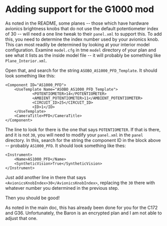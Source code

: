 # Adding support for the G1000 mod

As noted in the README, some planes -- those which have hardware avionics brightness knobs that do not use the default potentiometer index of 30 -- will need a one line tweak to their `panel.xml` to support this.  To add this, you need to determine the index number used by your avionics knob.  This can most readily be determined by looking at your interior model configuration.  Examine `model.cfg` in tme `model` directory of your plan and see what it lists as the inside model file -- it will probably be something like `Plane_Interior.xml`.

Open that, and search for the string `ASOBO_AS1000_PFD_Template`.   It should look something like this:

    <Component ID="AS1000_PFD">
        <UseTemplate Name="ASOBO_AS1000_PFD_Template">
                <POTENTIOMETER>14</POTENTIOMETER>
                <AMBIENT_POTENTIOMETER>11</AMBIENT_POTENTIOMETER>
                <CIRCUIT_ID>25</CIRCUIT_ID>
                <ID>1</ID>
        </UseTemplate>
        <CameraTitle>PFD</CameraTitle>
    </Component>

The line to look for there is the one that says `POTENTIOMETER`.  If that is there, and it is not `30`, you will need to modify your `panel.xml` in the `panel` directory.  In this, search for the string the component ID in the block above -- probably `AS1000_PFD`.  It should look something like thes:

    <Instrument>
        <Name>AS1000_PFD</Name>
        <SyntheticVision>True</SyntheticVision>
    </Instrument>

Just add another line in there that says `<AvionicsKnobIndex>30</AvionicsKnobIndex>`, replacing the `30` there with whatever number you determined in the previous step.

Then you should be good!

As noted in the main doc, this has already been done for you for the C172 and G36.  Unfortunately, the Baron is an encrypted plan and I am not able to adjust that one.
